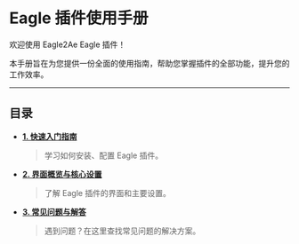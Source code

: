 # Eagle 插件使用手册

欢迎使用 Eagle2Ae Eagle 插件！

本手册旨在为您提供一份全面的使用指南，帮助您掌握插件的全部功能，提升您的工作效率。

---

## 目录

*   [**1. 快速入门指南**](./1-quick-start-guide.md)
    > 学习如何安装、配置 Eagle 插件。

*   [**2. 界面概览与核心设置**](./2-interface-overview-settings.md)
    > 了解 Eagle 插件的界面和主要设置。

*   [**3. 常见问题与解答**](./3-faq.md)
    > 遇到问题？在这里查找常见问题的解决方案。
